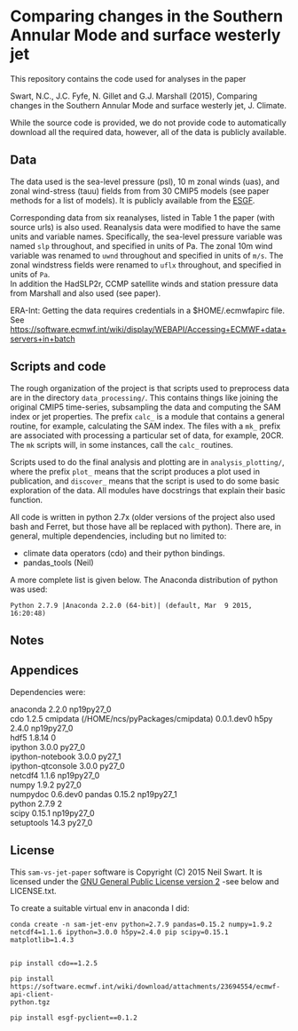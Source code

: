 # Comparing changes in the Southern Annular Mode and surface westerly jet

This repository contains the code used for analyses in the paper

Swart, N.C., J.C. Fyfe, N. Gillet and G.J. Marshall (2015), Comparing changes
in the Southern Annular Mode and surface westerly jet, J. Climate.

While the source code is provided, we do not provide code to automatically download 
all the required data, however, all of the data is publicly available. 

## Data
The data used is the sea-level pressure (psl), 10 m zonal winds (uas), and zonal 
wind-stress (tauu) fields from from 30 CMIP5 models (see paper methods for a list 
of models). It is publicly available from the [ESGF](http://pcmdi9.llnl.gov).

Corresponding data from six reanalyses, listed in Table 1 the paper (with source 
urls) is also used. Reanalysis data were modified to have the same units and 
variable names. Specifically, the sea-level pressure variable was named ``slp`` 
throughout, and specified in units of Pa. The zonal 10m wind variable was renamed 
to ``uwnd`` throughout and specified in units of ``m/s``. The zonal windstress 
fields were renamed to ``uflx`` throughout, and specified in units of ``Pa``.  
In addition the HadSLP2r, CCMP satellite winds and station pressure data from 
Marshall and also used (see paper).

ERA-Int:
Getting the data requires credentials in a $HOME/.ecmwfapirc file. See
https://software.ecmwf.int/wiki/display/WEBAPI/Accessing+ECMWF+data+servers+in+batch

## Scripts and code
The rough organization of the project is that scripts used to preprocess data are 
in the directory `data_processing/`. This contains things like joining the original 
CMIP5 time-series, subsampling the data and computing the SAM index or jet 
properties. The prefix `calc_` is a module that contains a general routine, for 
example, calculating the SAM index. The files with a `mk_` prefix are associated 
with processing a particular set of data, for example, 20CR. The `mk` scripts will, 
in some instances, call the `calc_` routines.

Scripts used to do the final analysis and plotting are in 
`analysis_plotting/`, where the prefix `plot_` means that the script produces a 
plot used in publication, and `discover_` means that the script is used to do some 
basic exploration of the data. All modules have docstrings that explain their basic 
function.   

All code is written in python 2.7x (older versions of the project also used bash 
and Ferret, but those have all be replaced with python). There are, in general, 
multiple dependencies, including but no limited to:

  - climate data operators (cdo) and their python bindings.
  - pandas_tools (Neil)
  
A more complete list is given below. The Anaconda distribution of python was used:

    Python 2.7.9 |Anaconda 2.2.0 (64-bit)| (default, Mar  9 2015, 16:20:48)

## Notes

## Appendices
Dependencies were:

anaconda                  2.2.0                np19py27_0  
cdo                       1.2.5                     <pip>
cmipdata (/HOME/ncs/pyPackages/cmipdata) 0.0.1.dev0                <pip>
h5py                      2.4.0                np19py27_0  
hdf5                      1.8.14                        0  
ipython                   3.0.0                    py27_0  
ipython-notebook          3.0.0                    py27_1  
ipython-qtconsole         3.0.0                    py27_0  
netcdf4                   1.1.6                np19py27_0  
numpy                     1.9.2                    py27_0  
numpydoc                  0.6.dev0                  <pip>
pandas                    0.15.2               np19py27_1  
python                    2.7.9                         2  
scipy                     0.15.1               np19py27_0  
setuptools                14.3                     py27_0  

## License
This ``sam-vs-jet-paper`` software is Copyright (C) 2015  Neil Swart. It is 
licensed under the [GNU General Public License 
version 2](http://www.gnu.org/licenses/gpl-2.0.txt) -see below and LICENSE.txt.

To create a suitable virtual env in anaconda I did:

    conda create -n sam-jet-env python=2.7.9 pandas=0.15.2 numpy=1.9.2 
    netcdf4=1.1.6 ipython=3.0.0 h5py=2.4.0 pip scipy=0.15.1 matplotlib=1.4.3

    
    pip install cdo==1.2.5 
    
    pip install
    https://software.ecmwf.int/wiki/download/attachments/23694554/ecmwf-api-client-
    python.tgz
    
    pip install esgf-pyclient==0.1.2
    